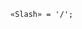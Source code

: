 <!-- This file is generated automatically by infrastructure scripts. Please don't edit by hand. -->

```{ .ebnf .slang-ebnf #Slash }
«Slash» = '/';
```
